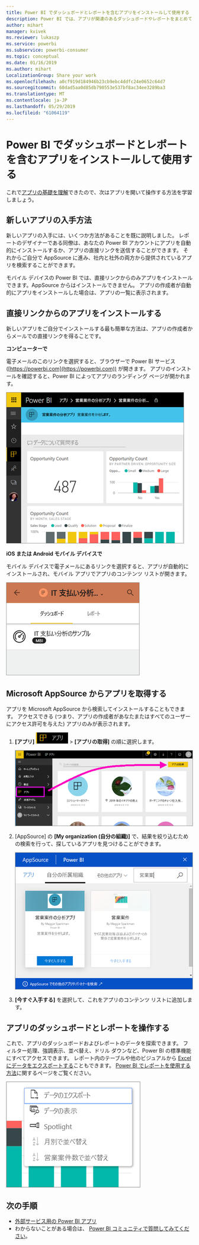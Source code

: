 ```yaml
---
title: Power BI でダッシュボードとレポートを含むアプリをインストールして使用する
description: Power BI では、アプリが関連のあるダッシュボードやレポートをまとめて 1 つの場所に表示します。
author: mihart
manager: kvivek
ms.reviewer: lukaszp
ms.service: powerbi
ms.subservice: powerbi-consumer
ms.topic: conceptual
ms.date: 01/16/2019
ms.author: mihart
LocalizationGroup: Share your work
ms.openlocfilehash: a0cf919d184946b23cb9ebc4ddfc24e0652c64d7
ms.sourcegitcommit: 60dad5aa0d85db790553e537bf8ac34ee3289ba3
ms.translationtype: MT
ms.contentlocale: ja-JP
ms.lasthandoff: 05/29/2019
ms.locfileid: "61064119"
---
```

# <a name="install-and-use-apps-with-dashboards-and-reports-in-power-bi"></a>Power BI でダッシュボードとレポートを含むアプリをインストールして使用する
これで[アプリの基礎を理解](end-user-apps.md)できたので、次はアプリを開いて操作する方法を学習しましょう。 

## <a name="ways-to-get-a-new-app"></a>新しいアプリの入手方法
新しいアプリの入手には、いくつか方法があることを既に説明しました。 レポートのデザイナーである同僚は、あなたの Power BI アカウントにアプリを自動的にインストールするか、アプリの直接リンクを送信することができます。 それからご自分で AppSource に進み、社内と社外の両方から提供されているアプリを検索することができます。 

モバイル デバイスの Power BI では、直接リンクからのみアプリをインストールできます。AppSource からはインストールできません。 アプリの作成者が自動的にアプリをインストールした場合は、アプリの一覧に表示されます。

## <a name="install-an-app-from-a-direct-link"></a>直接リンクからのアプリをインストールする
新しいアプリをご自分でインストールする最も簡単な方法は、アプリの作成者からメールでの直接リンクを得ることです。  

**コンピューターで** 

電子メールのこのリンクを選択すると、ブラウザーで Power BI サービス ([https://powerbi.com](https://powerbi.com)) が開きます。 アプリのインストールを確認すると、Power BI によってアプリのランディング ページが開かれます。

![Power BI サービスのアプリ ランディング ページ](./media/end-user-app-view/power-bi-app-landing-page-opportunity-480.png)

**iOS または Android モバイル デバイスで** 

モバイル デバイスで電子メールにあるリンクを選択すると、アプリが自動的にインストールされ、モバイル アプリでアプリのコンテンツ リストが開きます。 

![モバイル デバイスのアプリ コンテンツ リスト](./media/end-user-app-view/power-bi-app-index-it-spend-360.png)

## <a name="get-the-app-from-microsoft-appsource"></a>Microsoft AppSource からアプリを取得する
アプリを Microsoft AppSource から検索してインストールすることもできます。 アクセスできる (つまり、アプリの作成者があなたまたはすべてのユーザーにアクセス許可を与えた) アプリのみが表示されます。

1. **[アプリ]** ![左側のナビゲーション ウィンドウの [アプリ]](./media/end-user-apps/power-bi-apps-bar.png) >  **[アプリの取得]** の順に選択します。 
   
     ![[アプリの取得] アイコン](./media/end-user-app-view/power-bi-get-apps.png)
2. [AppSource] の **[My organization (自分の組織)]** で、結果を絞り込むための検索を行って、探しているアプリを見つけることができます。
   
     ![AppSource の [自分の所属組織]](./media/end-user-app-view/power-bi-appsource-my-org.png)
3. **[今すぐ入手する]** を選択して、これをアプリのコンテンツ リストに追加します。 

## <a name="interact-with-the-dashboards-and-reports-in-the-app"></a>アプリのダッシュボードとレポートを操作する
これで、アプリのダッシュボードおよびレポートのデータを探索できます。 フィルター処理、強調表示、並べ替え、ドリル ダウンなど、Power BI の標準機能にすべてアクセスできます。 レポート内のテーブルや他のビジュアルから [Excel にデータをエクスポートする](end-user-export-data.md)こともできます。 [Power BI でレポートを使用する方法](end-user-reading-view.md)に関するページをご覧ください。 

![Power BI ビジュアルからデータをエクスポートする](./media/end-user-app-view/power-bi-service-export-data-visual.png)


## <a name="next-steps"></a>次の手順
* [外部サービス用の Power BI アプリ](end-user-connect-to-services.md)
* わからないことがある場合は、 [Power BI コミュニティで質問してみてください](http://community.powerbi.com/)。

